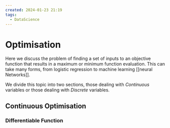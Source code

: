 ```yaml
---
created: 2024-01-23 21:19
tags:
  - DataScience
---
```


# Optimisation

Here we discuss the problem of finding a set of inputs to an objective function that results in a maximum or minimum function evaluation. This can take many forms, from logistic regression to machine learning [[neural Networks]]. 

We divide this topic into two sections, those dealing with *Continuous* variables or those dealing with *Discrete* variables.

## Continuous Optimisation

### Differentiable Function



